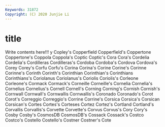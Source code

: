 ```yaml
---
Keywords: 31872
Copyright: (C) 2020 Junjie Li
---
```


# title

Write contents here!!!
y 
Copley's 
Copperfield 
Copperfield's 
Coppertone 
Coppertone's
Coppola 
Coppola's 
Coptic 
Coptic's 
Cora 
Cora's 
Cordelia 
Cordelia's 
Cordilleras 
Cordilleras's
Cordoba 
Cordoba's 
Cordova 
Cordova's 
Corey 
Corey's 
Corfu 
Corfu's 
Corina 
Corina's
Corine 
Corine's 
Corinne 
Corinne's 
Corinth 
Corinth's 
Corinthian 
Corinthian's 
Corinthians 
Corinthians's
Coriolanus 
Coriolanus's 
Coriolis 
Coriolis's 
Corleone 
Corleone's 
Cormack 
Cormack's 
Corneille 
Corneille's
Cornelia 
Cornelia's 
Cornelius 
Cornelius's 
Cornell 
Cornell's 
Corning 
Corning's 
Cornish 
Cornish's
Cornwall 
Cornwall's 
Cornwallis 
Cornwallis's 
Coronado 
Coronado's 
Corot 
Corot's 
Correggio 
Correggio's
Corrine 
Corrine's 
Corsica 
Corsica's 
Corsican 
Corsican's 
Cortes 
Cortes's 
Corteses 
Cortez
Cortez's 
Cortland 
Cortland's 
Corvallis 
Corvallis's 
Corvette 
Corvette's 
Corvus 
Corvus's 
Cory
Cory's 
Cosby 
Cosby's 
CosmosDB 
CosmosDB's 
Cossack 
Cossack's 
Costco 
Costco's 
Costello
Costello's 
Costner 
Costner's 
Cote 
